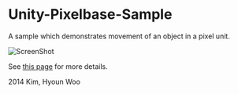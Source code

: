 Unity-Pixelbase-Sample
======================

A sample which demonstrates movement of an object in a pixel unit.

![ScreenShot](http://tsubakit1.sakura.ne.jp/images/20140706143542324.gif)

See [this page](http://tsubakit1.hateblo.jp/entry/20140706/1404627990) for more details.



2014 Kim, Hyoun Woo


